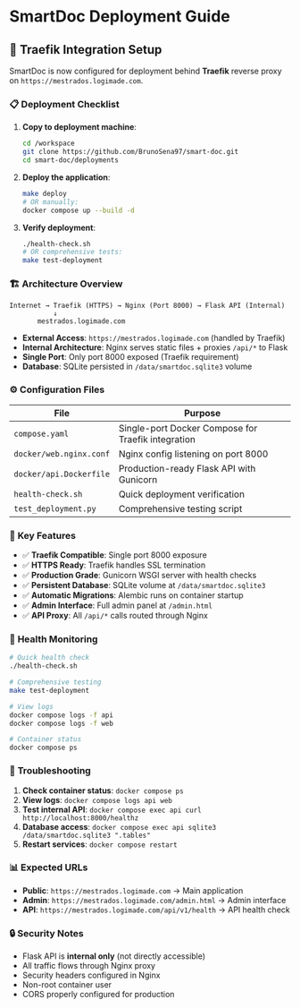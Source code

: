 # SmartDoc Deployment Guide

## 🎯 **Traefik Integration Setup**

SmartDoc is now configured for deployment behind **Traefik** reverse proxy on `https://mestrados.logimade.com`.

### 📋 **Deployment Checklist**

1. **Copy to deployment machine**:

   ```bash
   cd /workspace
   git clone https://github.com/BrunoSena97/smart-doc.git
   cd smart-doc/deployments
   ```

2. **Deploy the application**:

   ```bash
   make deploy
   # OR manually:
   docker compose up --build -d
   ```

3. **Verify deployment**:
   ```bash
   ./health-check.sh
   # OR comprehensive tests:
   make test-deployment
   ```

### 🏗️ **Architecture Overview**

```
Internet → Traefik (HTTPS) → Nginx (Port 8000) → Flask API (Internal)
           ↓
       mestrados.logimade.com
```

- **External Access**: `https://mestrados.logimade.com` (handled by Traefik)
- **Internal Architecture**: Nginx serves static files + proxies `/api/*` to Flask
- **Single Port**: Only port 8000 exposed (Traefik requirement)
- **Database**: SQLite persisted in `/data/smartdoc.sqlite3` volume

### ⚙️ **Configuration Files**

| File                    | Purpose                                            |
| ----------------------- | -------------------------------------------------- |
| `compose.yaml`          | Single-port Docker Compose for Traefik integration |
| `docker/web.nginx.conf` | Nginx config listening on port 8000                |
| `docker/api.Dockerfile` | Production-ready Flask API with Gunicorn           |
| `health-check.sh`       | Quick deployment verification                      |
| `test_deployment.py`    | Comprehensive testing script                       |

### 🔧 **Key Features**

- ✅ **Traefik Compatible**: Single port 8000 exposure
- ✅ **HTTPS Ready**: Traefik handles SSL termination
- ✅ **Production Grade**: Gunicorn WSGI server with health checks
- ✅ **Persistent Database**: SQLite volume at `/data/smartdoc.sqlite3`
- ✅ **Automatic Migrations**: Alembic runs on container startup
- ✅ **Admin Interface**: Full admin panel at `/admin.html`
- ✅ **API Proxy**: All `/api/*` calls routed through Nginx

### 🏥 **Health Monitoring**

```bash
# Quick health check
./health-check.sh

# Comprehensive testing
make test-deployment

# View logs
docker compose logs -f api
docker compose logs -f web

# Container status
docker compose ps
```

### 🐞 **Troubleshooting**

1. **Check container status**: `docker compose ps`
2. **View logs**: `docker compose logs api web`
3. **Test internal API**: `docker compose exec api curl http://localhost:8000/healthz`
4. **Database access**: `docker compose exec api sqlite3 /data/smartdoc.sqlite3 ".tables"`
5. **Restart services**: `docker compose restart`

### 📊 **Expected URLs**

- **Public**: `https://mestrados.logimade.com` → Main application
- **Admin**: `https://mestrados.logimade.com/admin.html` → Admin interface
- **API**: `https://mestrados.logimade.com/api/v1/health` → API health check

### 🔒 **Security Notes**

- Flask API is **internal only** (not directly accessible)
- All traffic flows through Nginx proxy
- Security headers configured in Nginx
- Non-root container user
- CORS properly configured for production
